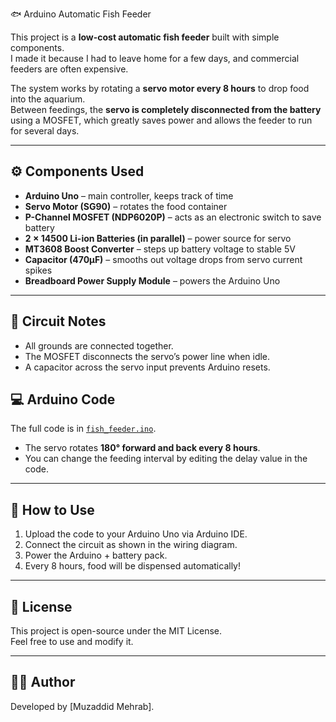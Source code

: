 🐟 Arduino Automatic Fish Feeder

This project is a **low-cost automatic fish feeder** built with simple components.  
I made it because I had to leave home for a few days, and commercial feeders are often expensive.  

The system works by rotating a **servo motor every 8 hours** to drop food into the aquarium.  
Between feedings, the **servo is completely disconnected from the battery** using a MOSFET, which greatly saves power and allows the feeder to run for several days.  

---

## ⚙️ Components Used
- **Arduino Uno** – main controller, keeps track of time
- **Servo Motor (SG90)** – rotates the food container
- **P-Channel MOSFET (NDP6020P)** – acts as an electronic switch to save battery
- **2 × 14500 Li-ion Batteries (in parallel)** – power source for servo
- **MT3608 Boost Converter** – steps up battery voltage to stable 5V
- **Capacitor (470µF)** – smooths out voltage drops from servo current spikes
- **Breadboard Power Supply Module** – powers the Arduino Uno

---

## 🔌 Circuit Notes
- All grounds are connected together.  
- The MOSFET disconnects the servo’s power line when idle.  
- A capacitor across the servo input prevents Arduino resets.  



## 💻 Arduino Code
The full code is in [`fish_feeder.ino`](fish_feeder.ino).  
- The servo rotates **180° forward and back every 8 hours**.  
- You can change the feeding interval by editing the delay value in the code.  

---

## 🚀 How to Use
1. Upload the code to your Arduino Uno via Arduino IDE.  
2. Connect the circuit as shown in the wiring diagram.  
3. Power the Arduino + battery pack.  
4. Every 8 hours, food will be dispensed automatically!  

---

## 📜 License
This project is open-source under the MIT License.  
Feel free to use and modify it.  

---

## 👨‍💻 Author
Developed by [Muzaddid Mehrab].  
